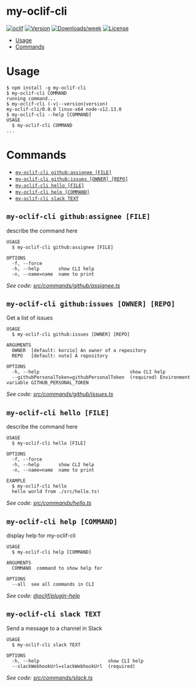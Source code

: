 my-oclif-cli
============



[![oclif](https://img.shields.io/badge/cli-oclif-brightgreen.svg)](https://oclif.io)
[![Version](https://img.shields.io/npm/v/my-oclif-cli.svg)](https://npmjs.org/package/my-oclif-cli)
[![Downloads/week](https://img.shields.io/npm/dw/my-oclif-cli.svg)](https://npmjs.org/package/my-oclif-cli)
[![License](https://img.shields.io/npm/l/my-oclif-cli.svg)](https://github.com/PFayoux/my-oclif-cli/blob/master/package.json)

<!-- toc -->
* [Usage](#usage)
* [Commands](#commands)
<!-- tocstop -->
# Usage
<!-- usage -->
```sh-session
$ npm install -g my-oclif-cli
$ my-oclif-cli COMMAND
running command...
$ my-oclif-cli (-v|--version|version)
my-oclif-cli/0.0.0 linux-x64 node-v12.13.0
$ my-oclif-cli --help [COMMAND]
USAGE
  $ my-oclif-cli COMMAND
...
```
<!-- usagestop -->
# Commands
<!-- commands -->
* [`my-oclif-cli github:assignee [FILE]`](#my-oclif-cli-githubassignee-file)
* [`my-oclif-cli github:issues [OWNER] [REPO]`](#my-oclif-cli-githubissues-owner-repo)
* [`my-oclif-cli hello [FILE]`](#my-oclif-cli-hello-file)
* [`my-oclif-cli help [COMMAND]`](#my-oclif-cli-help-command)
* [`my-oclif-cli slack TEXT`](#my-oclif-cli-slack-text)

## `my-oclif-cli github:assignee [FILE]`

describe the command here

```
USAGE
  $ my-oclif-cli github:assignee [FILE]

OPTIONS
  -f, --force
  -h, --help       show CLI help
  -n, --name=name  name to print
```

_See code: [src/commands/github/assignee.ts](https://github.com/PFayoux/my-oclif-cli/blob/v0.0.0/src/commands/github/assignee.ts)_

## `my-oclif-cli github:issues [OWNER] [REPO]`

Get a list of issues

```
USAGE
  $ my-oclif-cli github:issues [OWNER] [REPO]

ARGUMENTS
  OWNER  [default: korzio] An owner of a repository
  REPO   [default: note] A repository

OPTIONS
  -h, --help                                 show CLI help
  --githubPersonalToken=githubPersonalToken  (required) Environment variable GITHUB_PERSONAL_TOKEN
```

_See code: [src/commands/github/issues.ts](https://github.com/PFayoux/my-oclif-cli/blob/v0.0.0/src/commands/github/issues.ts)_

## `my-oclif-cli hello [FILE]`

describe the command here

```
USAGE
  $ my-oclif-cli hello [FILE]

OPTIONS
  -f, --force
  -h, --help       show CLI help
  -n, --name=name  name to print

EXAMPLE
  $ my-oclif-cli hello
  hello world from ./src/hello.ts!
```

_See code: [src/commands/hello.ts](https://github.com/PFayoux/my-oclif-cli/blob/v0.0.0/src/commands/hello.ts)_

## `my-oclif-cli help [COMMAND]`

display help for my-oclif-cli

```
USAGE
  $ my-oclif-cli help [COMMAND]

ARGUMENTS
  COMMAND  command to show help for

OPTIONS
  --all  see all commands in CLI
```

_See code: [@oclif/plugin-help](https://github.com/oclif/plugin-help/blob/v2.2.1/src/commands/help.ts)_

## `my-oclif-cli slack TEXT`

Send a message to a channel in Slack

```
USAGE
  $ my-oclif-cli slack TEXT

OPTIONS
  -h, --help                         show CLI help
  --slackWebhookUrl=slackWebhookUrl  (required)
```

_See code: [src/commands/slack.ts](https://github.com/PFayoux/my-oclif-cli/blob/v0.0.0/src/commands/slack.ts)_
<!-- commandsstop -->
